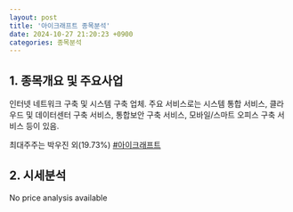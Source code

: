 ```yaml
---
layout: post
title: '아이크래프트 종목분석'
date: 2024-10-27 21:20:23 +0900
categories: 종목분석
---
```


## 1. 종목개요 및 주요사업

인터넷 네트워크 구축 및 시스템 구축 업체. 주요 서비스로는 시스템 통합 서비스, 클라우드 및 데이터센터 구축 서비스, 통합보안 구축 서비스, 모바일/스마트 오피스 구축 서비스 등이 있음. 

최대주주는 박우진 외(19.73%)
[#아이크래프트](#)

## 2. 시세분석

No price analysis available
